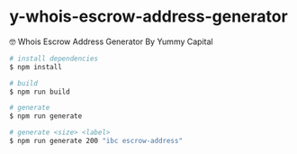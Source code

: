 # y-whois-escrow-address-generator

🤓 Whois Escrow Address Generator By Yummy Capital

```bash
# install dependencies
$ npm install

# build
$ npm run build

# generate
$ npm run generate

# generate <size> <label>
$ npm run generate 200 "ibc escrow-address"
```

